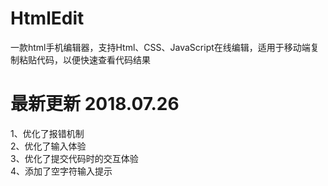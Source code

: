 # HtmlEdit
一款html手机编辑器，支持Html、CSS、JavaScript在线编辑，适用于移动端复制粘贴代码，以便快速查看代码结果




# 最新更新 2018.07.26

1、优化了报错机制<br />
2、优化了输入体验<br />
3、优化了提交代码时的交互体验<br />
4、添加了空字符输入提示<br />
